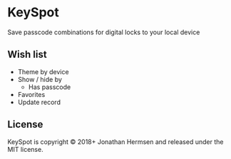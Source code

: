 # KeySpot

Save passcode combinations for digital locks to your local device

## Wish list

* Theme by device
* Show / hide by
	* Has passcode
* Favorites
* Update record

## License

KeySpot is copyright © 2018+ Jonathan Hermsen and released under the MIT license.